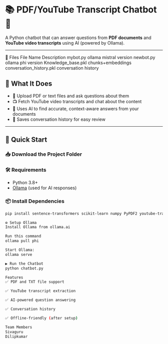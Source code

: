 # 📚 PDF/YouTube Transcript Chatbot 🤖

A Python chatbot that can answer questions from **PDF documents** and **YouTube video transcripts** using AI (powered by Ollama).

---
📁 Files
File Name  	Description
mybot.py  	ollama mistral version
newbot.py	  ollama  phi version
Knowledge_base.pkl   chunks+embeddings
conversation_history.pkl   conversation history


## 🚀 What It Does

- 📄 Upload PDF or text files and ask questions about them  
- 📺 Fetch YouTube video transcripts and chat about the content  
- 🧠 Uses AI to find accurate, context-aware answers from your documents  
- 💾 Saves conversation history for easy review  

---

## 🔧 Quick Start

### 📥 Download the Project  Folder
### 🛠 Requirements  
- Python 3.8+  
- [Ollama](https://ollama.ai) (used for AI responses)

### 📦 Install Dependencies

```bash
pip install sentence-transformers scikit-learn numpy PyPDF2 youtube-transcript-api requests

⚙️ Setup Ollama
Install Ollama from ollama.ai

Run this command
ollama pull phi

Start Ollama:
ollama serve

▶️ Run the Chatbot
python chatbot.py

Features
✅ PDF and TXT file support

✅ YouTube transcript extraction

✅ AI-powered question answering

✅ Conversation history

✅ Offline-friendly (after setup)

Team Members
Sivaguru
Dilipkumar
